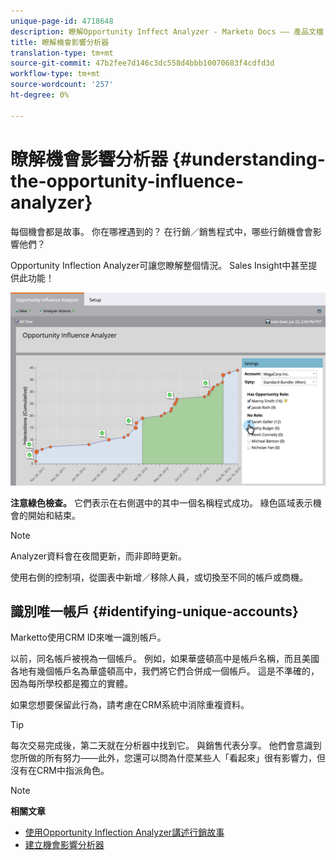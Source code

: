 ```yaml
---
unique-page-id: 4718648
description: 瞭解Opportunity Inffect Analyzer - Marketo Docs —— 產品文檔
title: 瞭解機會影響分析器
translation-type: tm+mt
source-git-commit: 47b2fee7d146c3dc558d4bbb10070683f4cdfd3d
workflow-type: tm+mt
source-wordcount: '257'
ht-degree: 0%

---
```



# 瞭解機會影響分析器 {#understanding-the-opportunity-influence-analyzer}

每個機會都是故事。 你在哪裡遇到的？ 在行銷／銷售程式中，哪些行銷機會會影響他們？

Opportunity Inflection Analyzer可讓您瞭解整個情況。 Sales Insight中甚至提供此功能！

![](assets/image2015-6-23-14-3a43-3a35-1.png)

**注意綠色檢查。** 它們表示在右側選中的其中一個名稱程式成功。 綠色區域表示機會的開始和結束。

>[!NOTE]
>
>Analyzer資料會在夜間更新，而非即時更新。

使用右側的控制項，從圖表中新增／移除人員，或切換至不同的帳戶或商機。

## 識別唯一帳戶 {#identifying-unique-accounts}

Marketto使用CRM ID來唯一識別帳戶。

以前，同名帳戶被視為一個帳戶。 例如，如果華盛頓高中是帳戶名稱，而且美國各地有幾個帳戶名為華盛頓高中，我們將它們合併成一個帳戶。 這是不準確的，因為每所學校都是獨立的實體。

如果您想要保留此行為，請考慮在CRM系統中消除重複資料。

>[!TIP]
>
>每次交易完成後，第二天就在分析器中找到它。 與銷售代表分享。 他們會意識到您所做的所有努力——此外，您還可以問為什麼某些人「看起來」很有影響力，但沒有在CRM中指派角色。

>[!NOTE]
>
>**相關文章**
>
>* [使用Opportunity Inflection Analyzer講述行銷故事](tell-the-marketing-story-with-an-opportunity-influence-analyzer.md)
>* [建立機會影響分析器](create-an-opportunity-influence-analyzer.md)

>



